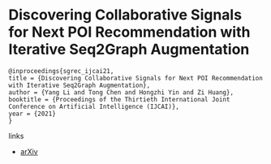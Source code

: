# Discovering Collaborative Signals for Next POI Recommendation with Iterative Seq2Graph Augmentation

```
@inproceedings{sgrec_ijcai21,
title = {Discovering Collaborative Signals for Next POI Recommendation with Iterative Seq2Graph Augmentation},
author = {Yang Li and Tong Chen and Hongzhi Yin and Zi Huang},
booktitle = {Proceedings of the Thirtieth International Joint Conference on Artificial Intelligence (IJCAI)},
year = {2021}
}
```

links
- [arXiv](https://arxiv.org/abs/2106.15814)
